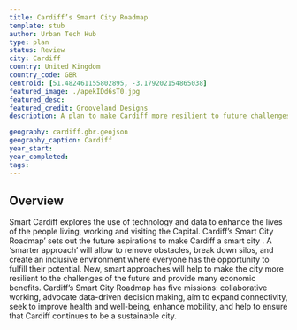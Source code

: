 ```yaml
---
title: Cardiff’s Smart City Roadmap
template: stub
author: Urban Tech Hub
type: plan
status: Review
city: Cardiff
country: United Kingdom
country_code: GBR
centroid: [51.482461155802895, -3.179202154865038]
featured_image: ./apekIDd6sT0.jpg
featured_desc: 
featured_credit: Grooveland Designs
description: A plan to make Cardiff more resilient to future challenges and provide economic benefits.

geography: cardiff.gbr.geojson
geography_caption: Cardiff
year_start:
year_completed:
tags:
---
```


## Overview
Smart Cardiff explores the use of technology and data to enhance the lives of the people living, working and visiting the Capital. Cardiff’s Smart City Roadmap’ sets out the future aspirations to make Cardiff a smart city . A ‘smarter approach’ will allow to remove obstacles, break down silos, and create an inclusive environment where everyone has the opportunity to fulfill their potential. New, smart approaches will help to make the city more resilient to the challenges of the future and provide many economic benefits. Cardiff’s Smart City Roadmap has five missions: collaborative working, advocate data-driven decision making, aim to expand connectivity, seek to improve health and well-being, enhance mobility, and help to ensure that Cardiff continues to be a sustainable city.
